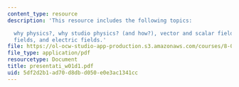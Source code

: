 ```yaml
---
content_type: resource
description: 'This resource includes the following topics:

  why physics?, why studio physics? (and how?), vector and scalar fields, gravitational
  fields, and electric fields.'
file: https://ol-ocw-studio-app-production.s3.amazonaws.com/courses/8-02t-electricity-and-magnetism-spring-2005/5df2d2b1ad70d8dbd050e0e3ac1341cc_presentati_w01d1.pdf
file_type: application/pdf
resourcetype: Document
title: presentati_w01d1.pdf
uid: 5df2d2b1-ad70-d8db-d050-e0e3ac1341cc
---
```

